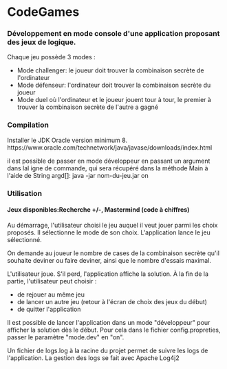 # CodeGames
### Développement en mode console d'une application proposant des jeux de logique.

<p>Chaque jeu possède 3 modes :
<ul>
<li>Mode challenger: le joueur doit trouver la combinaison secrète de l'ordinateur</li>
<li>Mode défenseur: l'ordinateur doit trouver la combinaison secrète du joueur</li>
<li>Mode duel où l'ordinateur et le joueur jouent tour à tour, le premier à trouver la combinaison secrète de l'autre a gagné</li>
</ul>

### Compilation

<p>Installer le JDK Oracle version minimum 8. https://www.oracle.com/technetwork/java/javase/downloads/index.html
 
<p>il est possible de passer en mode développeur en passant un argument dans lal igne de commande, qui sera récupéré dans la méthode Main à l'aide de String argd[]: java -jar nom-du-jeu.jar on
 

### Utilisation
#### Jeux disponibles:Recherche +/-, Mastermind (code à chiffres)

<p> Au démarrage, l'utilisateur choisi le jeu auquel il veut jouer parmi les choix proposés.
Il sélectionne le mode de son choix. L'application lance le jeu sélectionné.
<p>On demande au joueur le nombre de cases de la combinaison secrète qu'il souhaite deviner
ou faire deviner, ainsi que le nombre d'essais maximal.
<p>L'utilisateur joue. S'il perd, l'application affiche la solution.
À la fin de la partie, l'utilisateur peut choisir :
<ul>
<li>de rejouer au même jeu</li>
<li>de lancer un autre jeu (retour à l'écran de choix des jeux du début)</li>
<li>de quitter l'application</li>
</ul>
<p>Il est possible de lancer l'application dans un mode "développeur" pour afficher la solution dès le début. 
Pour cela dans le fichier config.propreties, passer le paramètre "mode.dev" en "on".

<p>Un fichier de logs.log à la racine du projet permet de suivre les logs de l'application.
La gestion des logs se fait avec Apache Log4j2</p>
